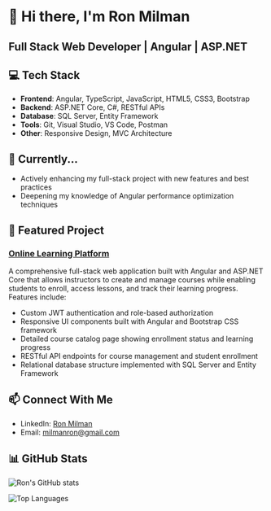 # 👋 Hi there, I'm Ron Milman

## Full Stack Web Developer | Angular | ASP.NET

## 💻 Tech Stack

- **Frontend**: Angular, TypeScript, JavaScript, HTML5, CSS3, Bootstrap
- **Backend**: ASP.NET Core, C#, RESTful APIs
- **Database**: SQL Server, Entity Framework
- **Tools**: Git, Visual Studio, VS Code, Postman
- **Other**: Responsive Design, MVC Architecture

## 🌱 Currently...

- Actively enhancing my full-stack project with new features and best practices
- Deepening my knowledge of Angular performance optimization techniques

## 🚀 Featured Project

### [Online Learning Platform](https://github.com/MilmanRon/OnlineLearningPlatform)
A comprehensive full-stack web application built with Angular and ASP.NET Core that allows instructors to create and manage courses while enabling students to enroll, access lessons, and track their learning progress. Features include:

- Custom JWT authentication and role-based authorization
- Responsive UI components built with Angular and Bootstrap CSS framework
- Detailed course catalog page showing enrollment status and learning progress
- RESTful API endpoints for course management and student enrollment
- Relational database structure implemented with SQL Server and Entity Framework

## 📫 Connect With Me

- LinkedIn: [Ron Milman](https://linkedin.com/in/milmanron)
- Email: milmanron@gmail.com

## 📊 GitHub Stats

![Ron's GitHub stats](https://github-readme-stats.vercel.app/api?username=MilmanRon&show_icons=true&theme=tokyonight)

![Top Languages](https://github-readme-stats.vercel.app/api/top-langs/?username=MilmanRon&layout=compact&theme=tokyonight)

